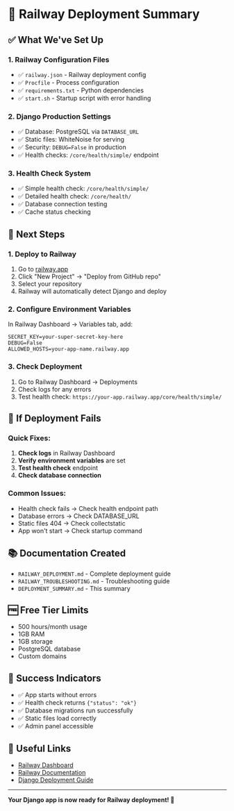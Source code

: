 # 🚀 Railway Deployment Summary

## ✅ **What We've Set Up**

### **1. Railway Configuration Files**
- ✅ `railway.json` - Railway deployment config
- ✅ `Procfile` - Process configuration  
- ✅ `requirements.txt` - Python dependencies
- ✅ `start.sh` - Startup script with error handling

### **2. Django Production Settings**
- ✅ Database: PostgreSQL via `DATABASE_URL`
- ✅ Static files: WhiteNoise for serving
- ✅ Security: `DEBUG=False` in production
- ✅ Health checks: `/core/health/simple/` endpoint

### **3. Health Check System**
- ✅ Simple health check: `/core/health/simple/`
- ✅ Detailed health check: `/core/health/`
- ✅ Database connection testing
- ✅ Cache status checking

## 🎯 **Next Steps**

### **1. Deploy to Railway**
1. Go to [railway.app](https://railway.app)
2. Click "New Project" → "Deploy from GitHub repo"
3. Select your repository
4. Railway will automatically detect Django and deploy

### **2. Configure Environment Variables**
In Railway Dashboard → Variables tab, add:
```
SECRET_KEY=your-super-secret-key-here
DEBUG=False
ALLOWED_HOSTS=your-app-name.railway.app
```

### **3. Check Deployment**
1. Go to Railway Dashboard → Deployments
2. Check logs for any errors
3. Test health check: `https://your-app.railway.app/core/health/simple/`

## 🔧 **If Deployment Fails**

### **Quick Fixes:**
1. **Check logs** in Railway Dashboard
2. **Verify environment variables** are set
3. **Test health check** endpoint
4. **Check database connection**

### **Common Issues:**
- Health check fails → Check health endpoint path
- Database errors → Check DATABASE_URL
- Static files 404 → Check collectstatic
- App won't start → Check startup command

## 📚 **Documentation Created**
- `RAILWAY_DEPLOYMENT.md` - Complete deployment guide
- `RAILWAY_TROUBLESHOOTING.md` - Troubleshooting guide
- `DEPLOYMENT_SUMMARY.md` - This summary

## 🆓 **Free Tier Limits**
- 500 hours/month usage
- 1GB RAM
- 1GB storage
- PostgreSQL database
- Custom domains

## 🎉 **Success Indicators**
- ✅ App starts without errors
- ✅ Health check returns `{"status": "ok"}`
- ✅ Database migrations run successfully
- ✅ Static files load correctly
- ✅ Admin panel accessible

## 🔗 **Useful Links**
- [Railway Dashboard](https://railway.app/dashboard)
- [Railway Documentation](https://docs.railway.app)
- [Django Deployment Guide](https://docs.djangoproject.com/en/stable/howto/deployment/)

---

**Your Django app is now ready for Railway deployment! 🚀**
